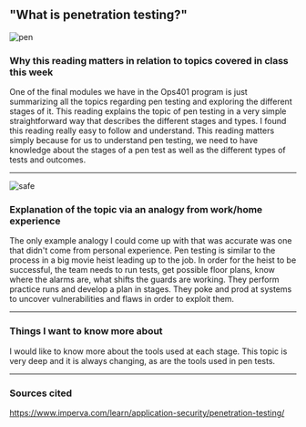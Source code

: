 ## "What is penetration testing?"

![pen](https://user-images.githubusercontent.com/97761340/201505827-ecfad90b-11d4-4519-83d7-dc631fe7aa18.jpeg)

### Why this reading matters in relation to topics covered in class this week
One of the final modules we have in the Ops401 program is just summarizing all the topics regarding pen testing and exploring the different stages of it. This 
reading explains the topic of pen testing in a very simple straightforward way that describes the different stages and types. I found this reading really easy to 
follow and understand. This reading matters simply because for us to understand pen testing, we need to have knowledge about the stages of a pen test as well as the 
different types of tests and outcomes. 

***

![safe](https://user-images.githubusercontent.com/97761340/201505910-23873f84-cddb-46ea-9b44-ffbdda5e1f7f.jpeg)

### Explanation of the topic via an analogy from work/home experience
The only example analogy I could come up with that was accurate was one that didn't come from personal experience. Pen testing is similar to the process in a big movie heist leading up to the job.
In order for the heist to be successful, the team needs to run tests, get possible floor plans, know where the alarms are, what shifts the guards are working.
They perform practice runs and develop a plan in stages. They poke and prod at systems to uncover vulnerabilities and flaws in order to exploit them.

***

### Things I want to know more about
I would like to know more about the tools used at each stage. This topic is very deep and it is always changing, as are the tools used in pen tests. 

***

### Sources cited
https://www.imperva.com/learn/application-security/penetration-testing/

